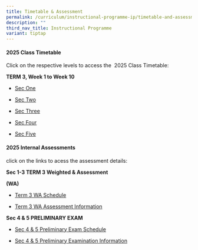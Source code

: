 ```yaml
---
title: Timetable & Assessment
permalink: /curriculum/instructional-programme-ip/timetable-and-assessment/
description: ""
third_nav_title: Instructional Programme
variant: tiptap
---
```

<h4>2025 Class Timetable</h4>
<p>Click on the respective levels to access the&nbsp; 2025 Class Timetable:</p>
<p><strong>TERM 3, Week 1 to Week 10</strong>
</p>
<ul>
<li>
<p><a href="https://drive.google.com/file/d/1_kcTZ189K4sayr1b0_nip2_j54rQlw5e/view?usp=sharing" class="XqQF9c" rel="noopener noreferrer nofollow" target="_blank"><u>Sec One</u></a>
</p>
</li>
<li>
<p><a href="https://drive.google.com/file/d/1IMj9yU-AVJ3SCCf2OpKb5GjBb64uym0C/view?usp=sharing" class="XqQF9c" rel="noopener noreferrer nofollow" target="_blank"><u>Sec Two</u></a>
</p>
</li>
<li>
<p><a href="https://drive.google.com/file/d/191Wq6Uet9rGA83gWC3IIJWwgHmiFrNh9/view?usp=sharing" class="XqQF9c" rel="noopener noreferrer nofollow" target="_blank"><u>Sec Three</u></a>
</p>
</li>
<li>
<p><a href="https://drive.google.com/file/d/17oIKtLNc4ogsjDvQ6eBvQaBbtGyVuiiH/view?usp=sharing" class="XqQF9c" rel="noopener noreferrer nofollow" target="_blank"><u>Sec Four</u></a>
</p>
</li>
<li>
<p><a href="https://drive.google.com/file/d/14sQ4rlt91fCJslA9d4OPHd6qSPvh_9np/view?usp=sharing" class="XqQF9c" rel="noopener noreferrer nofollow" target="_blank"><u>Sec Five</u></a>
</p>
</li>
</ul>
<h4>2025 Internal Assessments</h4>
<p>click on the links to acess the assessment details:</p>
<p><strong>Sec 1-3 TERM 3 Weighted &amp; Assessment</strong>
</p>
<p><strong>(WA)</strong>
</p>
<ul data-tight="true" class="tight">
<li>
<p><a href="https://docs.google.com/document/d/1LsNHrsqR0dEr5b7WqtNfmWxY8BDpz_JZ/edit?usp=drive_link&amp;ouid=102535492392452145389&amp;rtpof=true&amp;sd=true" rel="noopener nofollow" target="_blank">Term 3 WA Schedule</a>
</p>
<p></p>
</li>
<li>
<p><a href="https://docs.google.com/document/d/1H6pVB5AGlmdqhrurwylBjz5ivFstBN5P/edit?usp=drive_link&amp;ouid=102535492392452145389&amp;rtpof=true&amp;sd=true" rel="noopener nofollow" target="_blank">Term 3 WA Assessment Information</a>
</p>
<p></p>
</li>
</ul>
<p><strong>Sec 4 &amp; 5 PRELIMINARY EXAM</strong>
</p>
<ul data-tight="true" class="tight">
<li>
<p><a href="https://docs.google.com/document/d/1gnMpWrKWc2CysSBHO7s_yG-dDo2Xr1C4/edit?usp=drive_link&amp;ouid=102535492392452145389&amp;rtpof=true&amp;sd=true" rel="noopener nofollow" target="_blank">Sec 4 &amp; 5 Preliminary Exam Schedule</a>
</p>
<p></p>
</li>
<li>
<p><a href="https://docs.google.com/document/d/1FXsSs9oWHpnK1nyGO0gSi1h5SsQkI1V4/edit?usp=drive_link&amp;ouid=102535492392452145389&amp;rtpof=true&amp;sd=true" rel="noopener nofollow" target="_blank">Sec 4 &amp; 5 Preliminary Examination Information</a>
</p>
</li>
</ul>
<p></p>
<p>
<br>
</p>